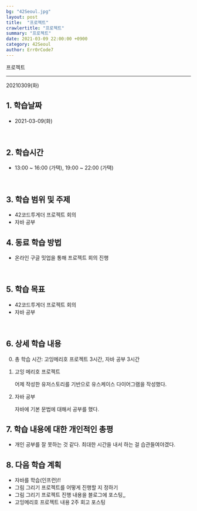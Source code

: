 ```yaml
---
bg: "42Seoul.jpg"
layout: post
title:  "프로젝트"
crawlertitle: "프로젝트"
summary: "프로젝트"
date: 2021-03-09 22:00:00 +0900
category: 42Seoul
author: Err0rCode7
---
```


프로젝트

---

20210309(화)

## 1. 학습날짜

- 2021-03-09(화)
<br>

## 2. 학습시간

- 13:00 ~ 16:00 (가택), 19:00 ~ 22:00 (가택)
<br>

## 3. 학습 범위 및 주제

- 42코드투게더 프로젝트 회의
- 자바 공부

## 4. 동료 학습 방법

- 온라인 구글 밋업을 통해 프로젝트 회의 진행
<br>

## 5. 학습 목표

- 42코드투게더 프로젝트 회의
- 자바 공부

<br>

## 6. 상세 학습 내용

0. 총 학습 시간: 고잉메리호 프로젝트 3시간, 자바 공부 3시간

1. 고잉 메리호 프로젝트

	어제 작성한 유저스토리를 기반으로 유스케이스 다이어그램을 작성했다.

2. 자바 공부

	자바에 기본 문법에 대해서 공부를 했다.


## 7. 학습 내용에 대한 개인적인 총평

- 개인 공부를 잘 못하는 것 같다. 최대한 시간을 내서 하는 걸 습관들여야겠다.

## 8. 다음 학습 계획

- 자바를 학습(인프런)!!
- 그림 그리기 프로젝트를 어떻게 진행할 지 정하기
- 그림 그리기 프로젝트 진행 내용을 블로그에 포스팅,,
- 고잉메리호 프로젝트 내용 2주 회고 포스팅